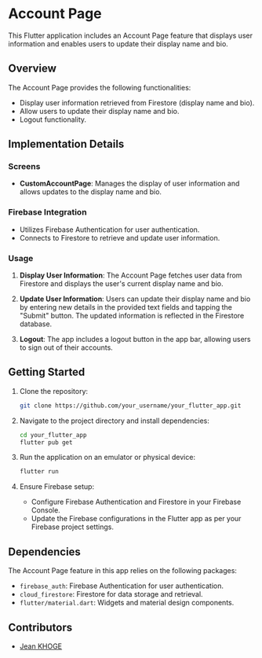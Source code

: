 # Account Page

This Flutter application includes an Account Page feature that displays user information and enables users to update their display name and bio.

## Overview

The Account Page provides the following functionalities:

- Display user information retrieved from Firestore (display name and bio).
- Allow users to update their display name and bio.
- Logout functionality.

## Implementation Details

### Screens

- **CustomAccountPage**: Manages the display of user information and allows updates to the display name and bio.

### Firebase Integration

- Utilizes Firebase Authentication for user authentication.
- Connects to Firestore to retrieve and update user information.

### Usage

1. **Display User Information**: The Account Page fetches user data from Firestore and displays the user's current display name and bio.

2. **Update User Information**: Users can update their display name and bio by entering new details in the provided text fields and tapping the "Submit" button. The updated information is reflected in the Firestore database.

3. **Logout**: The app includes a logout button in the app bar, allowing users to sign out of their accounts.

## Getting Started

1. Clone the repository:

   ```bash
   git clone https://github.com/your_username/your_flutter_app.git
   ```

2. Navigate to the project directory and install dependencies:

   ```bash
   cd your_flutter_app
   flutter pub get
   ```

3. Run the application on an emulator or physical device:

   ```bash
   flutter run
   ```

4. Ensure Firebase setup:

   - Configure Firebase Authentication and Firestore in your Firebase Console.
   - Update the Firebase configurations in the Flutter app as per your Firebase project settings.

## Dependencies

The Account Page feature in this app relies on the following packages:

- `firebase_auth`: Firebase Authentication for user authentication.
- `cloud_firestore`: Firestore for data storage and retrieval.
- `flutter/material.dart`: Widgets and material design components.

## Contributors

- [Jean KHOGE](https://github.com/jeankh)
